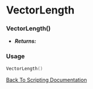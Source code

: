 # VectorLength

### VectorLength()
- ***Returns:*** 

### Usage

```Lua
VectorLength()
```


[Back To Scripting Documentation](../README.md)
